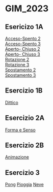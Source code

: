 # GIM_2023

 ## Esericizo 1A   
[Acceso-Spento 2]()  
[Acceso-Spento 3]()  
[Aperto- Chiuso 2]()  
[Aperto- Chiuso 3]()  
[Rotazione 2]()  
[Rotazione 3]()  
[Spostamento 2]()  
[Spostamento 3]() 

## Esercizio 1B  
[Dittico]()  

## Esercizio 2A  
[Forma e Senso]()  

## Esercizio 2B  
[Animazione]()  

## Esercizio 3  
[Pong](https://gretabordoli.github.io/GIM_2023/Esercizio_3/pong)
[Pioggia](https://gretabordoli.github.io/GIM_2023/Esercizio_3/pioggia) 
[Neve](https://gretabordoli.github.io/GIM_2023/Esercizio_3/neve) 




